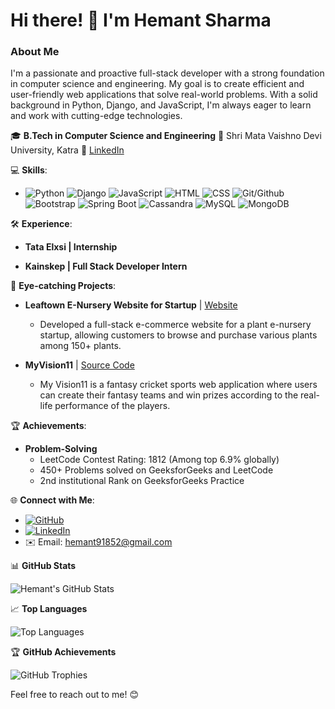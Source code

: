 # Hi there! 👋 I'm Hemant Sharma

### About Me

I'm a passionate and proactive full-stack developer with a strong foundation in computer science and engineering. My goal is to create efficient and user-friendly web applications that solve real-world problems. With a solid background in Python, Django, and JavaScript, I'm always eager to learn and work with cutting-edge technologies.

🎓 **B.Tech in Computer Science and Engineering**
📍 Shri Mata Vaishno Devi University, Katra
🔗 [LinkedIn](https://www.linkedin.com/in/hemantsharma)

💻 **Skills**:
- ![Python](https://img.shields.io/badge/-Python-3776AB?style=flat-square&logo=python&logoColor=white)  ![Django](https://img.shields.io/badge/-Django-092E20?style=flat-square&logo=django&logoColor=white) ![JavaScript](https://img.shields.io/badge/-JavaScript-F7DF1E?style=flat-square&logo=javascript&logoColor=black) ![HTML](https://img.shields.io/badge/-HTML-E34F26?style=flat-square&logo=html5&logoColor=white) ![CSS](https://img.shields.io/badge/-CSS-1572B6?style=flat-square&logo=css3&logoColor=white) ![Git/Github](https://img.shields.io/badge/-Git/Github-181717?style=flat-square&logo=github&logoColor=white) ![Bootstrap](https://img.shields.io/badge/-Bootstrap-7952B3?style=flat-square&logo=bootstrap&logoColor=white) ![Spring Boot](https://img.shields.io/badge/-Spring%20Boot-6DB33F?style=flat-square&logo=spring&logoColor=white) ![Cassandra](https://img.shields.io/badge/-Cassandra-1287B1?style=flat-square&logo=apache-cassandra&logoColor=white) ![MySQL](https://img.shields.io/badge/-MySQL-4479A1?style=flat-square&logo=mysql&logoColor=white) ![MongoDB](https://img.shields.io/badge/-MongoDB-47A248?style=flat-square&logo=mongodb&logoColor=white)

🛠️ **Experience**:
- **Tata Elxsi | Internship**

- **Kainskep | Full Stack Developer Intern** 

🚀 **Eye-catching Projects**:
- **Leaftown E-Nursery Website for Startup** | [Website](https://www.leaftown.in/)
  - Developed a full-stack e-commerce website for a plant e-nursery startup, allowing customers to browse and purchase various plants among 150+ plants.

- **MyVision11** | [Source Code](https://github.com/hks74123/vision11)
  - My Vision11 is a fantasy cricket sports web application where users can create their fantasy teams and win prizes according to the real-life performance of the players.

🏆 **Achievements**:
- **Problem-Solving**
  - LeetCode Contest Rating: 1812 (Among top 6.9% globally)
  - 450+ Problems solved on GeeksforGeeks and LeetCode
  - 2nd institutional Rank on GeeksforGeeks Practice

🌐 **Connect with Me**:
- [![GitHub](https://img.shields.io/badge/Github-hks74123-181717?style=flat-square&logo=github&logoColor=white)](https://github.com/hks74123)
- [![LinkedIn](https://img.shields.io/badge/LinkedIn-Hemant%20Sharma-0077B5?style=flat-square&logo=linkedin&logoColor=white)](https://www.linkedin.com/in/hemant-sharma-79a3601a7/)
- ✉️ Email: hemant91852@gmail.com


 📊 **GitHub Stats** 

![Hemant's GitHub Stats](https://github-readme-stats.vercel.app/api?username=hks74123&show_icons=true&theme=radical) 

 📈 **Top Languages**
 
![Top Languages](https://github-readme-stats.vercel.app/api/top-langs/?username=hks74123&layout=compact&theme=radical)

🏆 **GitHub Achievements**

![GitHub Trophies](https://github-profile-trophy.vercel.app/?username=hks74123&theme=dracula)



Feel free to reach out to me! 😊
